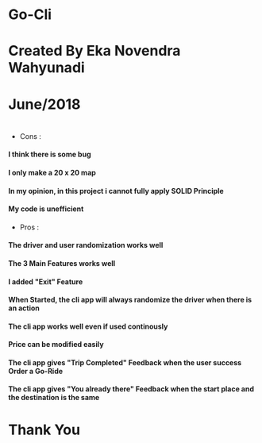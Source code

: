 # Go-Cli
# Created By Eka Novendra Wahyunadi
# June/2018
# 
- Cons :
#### I think there is some bug
#### I only make a 20 x 20 map
#### In my opinion, in this project i cannot fully apply SOLID Principle
#### My code is unefficient
####
- Pros :
#### The driver and user randomization works well
#### The 3 Main Features works well
#### I added "Exit" Feature
#### When Started, the cli app will always randomize the driver when there is an action
#### The cli app works well even if used continously
#### Price can be modified easily
#### The cli app gives "Trip Completed" Feedback when the user success Order a Go-Ride
#### The cli app gives "You already there" Feedback when the start place and the destination is the same
####
# Thank You